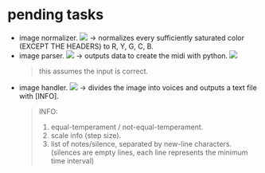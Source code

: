 # pending tasks

- image normalizer. ![](https://img.shields.io/badge/C-00599C?style=flat-square&logo=c&logoColor=white)
    -> normalizes every sufficiently saturated color (EXCEPT THE HEADERS) to R, Y, G, C, B.
- image parser. ![](https://img.shields.io/badge/C-00599C?style=flat-square&logo=c&logoColor=white) 
    -> outputs data to create the midi with python. ![](https://img.shields.io/badge/Python-FFD43B?style=flat-square&logo=python&logoColor=blue)
    > this assumes the input is correct.
- image handler. ![](https://img.shields.io/badge/C-00599C?style=flat-square&logo=c&logoColor=white) 
    -> divides the image into voices and outputs a text file with [INFO].
    > INFO:
    > 1. equal-temperament / not-equal-temperament.
    > 2. scale info (step size).
    > 3. list of notes/silence, separated by new-line characters. (silences are empty lines, each line represents the minimum time interval)
